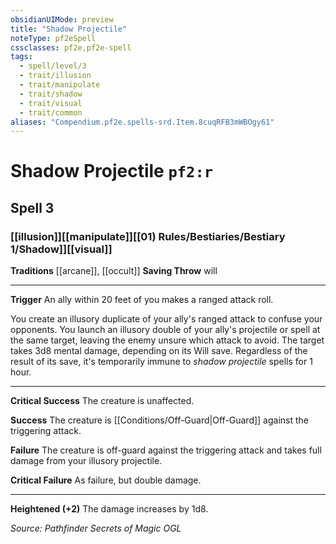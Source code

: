 ```yaml
---
obsidianUIMode: preview
title: "Shadow Projectile"
noteType: pf2eSpell
cssclasses: pf2e,pf2e-spell
tags:
  - spell/level/3
  - trait/illusion
  - trait/manipulate
  - trait/shadow
  - trait/visual
  - trait/common
aliases: "Compendium.pf2e.spells-srd.Item.8cuqRFB3mWBOgy61" 
---
```

# Shadow Projectile  `pf2:r`  
## Spell 3
### [[illusion]][[manipulate]][[01) Rules/Bestiaries/Bestiary 1/Shadow]][[visual]]
**Traditions** [[arcane]], [[occult]]
**Saving Throw**  will
* * * 
**Trigger** An ally within 20 feet of you makes a ranged attack roll.

You create an illusory duplicate of your ally's ranged attack to confuse your opponents. You launch an illusory double of your ally's projectile or spell at the same target, leaving the enemy unsure which attack to avoid. The target takes 3d8 mental damage, depending on its Will save. Regardless of the result of its save, it's temporarily immune to _shadow projectile_ spells for 1 hour.

* * *

**Critical Success** The creature is unaffected.

**Success** The creature is [[Conditions/Off-Guard|Off-Guard]] against the triggering attack.

**Failure** The creature is off-guard against the triggering attack and takes full damage from your illusory projectile.

**Critical Failure** As failure, but double damage.

* * *

**Heightened (+2)** The damage increases by 1d8.

*Source: Pathfinder Secrets of Magic*
*OGL*